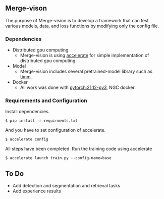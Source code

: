 ## Merge-vison
The purpose of Merge-vision is to develop a framework that can test various models, data, and loss functions by modifying only the config file.

### Dependencies
* Distributed gpu computing.
  + Merge-vision is using [accelerate](https://github.com/huggingface/accelerate) for simple implementation of distributed gpu computing.
* Model
  + Merge-vision includes several pretrained-model library such as [timm](https://fastai.github.io/timmdocs).
* Docker
  + All work was done with [pytorch:21.12-py3](https://catalog.ngc.nvidia.com/orgs/nvidia/containers/pytorch), NGC docker.

### Requirements and Configuration
Install dependencies.
```
$ pip install -r requirments.txt
```
And you have to set configuration of accelerate.
```
$ accelerate config
```
All steps have been completed. Run the training code using accelerate
```
$ accelerate launch train.py --config-name=base
```

## To Do
* Add detection and segmentation and retrieval tasks
* Add experience results
